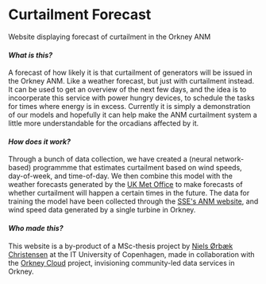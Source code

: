 # Curtailment Forecast
Website displaying forecast of curtailment in the Orkney ANM

#### _What is this?_

A forecast of how likely it is that curtailment of generators will be issued in the Orkney ANM. Like a weather forecast, but just with curtailment instead. It can be used to get an overview of the next few days, and the idea is to incoorperate this service with power hungry devices, to schedule the tasks for times where energy is in excess. Currently it is simply a demonstration of our models and hopefully it can help make the ANM curtailment system a little more understandable for the orcadians affected by it.

#### _How does it work?_

Through a bunch of data collection, we have created a (neural network-based) programmme that estimates curtailment based on wind speeds, day-of-week, and time-of-day. We then combine this model with the weather forecasts generated by the [UK Met Office](https://www.metoffice.gov.uk/weather/forecast/gftcsumwq#?date=2019-05-15) to make forecasts of whether curtailment will happen a certain times in the future. The data for training the model have been collected through the [SSE's ANM website](https://www.ssen.co.uk/ANMGeneration/), and wind speed data generated by a single turbine in Orkney.

#### _Who made this?_

This website is a by-product of a MSc-thesis project by [Niels Ørbæk Christensen](mailto:niec@itu.dk) at the IT University of Copenhagen, made in collaboration with the [Orkney Cloud](http://orkneycloud.org/) project, invisioning community-led data services in Orkney.
